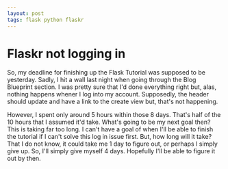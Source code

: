 ```yaml
---
layout: post
tags: flask python flaskr 
---
```

# Flaskr not logging in 

So, my deadline for finishing up the Flask Tutorial was supposed to
be yesterday. Sadly, I hit a wall last night when going through the
Blog Blueprint section. I was pretty sure that I'd done everything
right but, alas, nothing happens whener I log into my account.
Supposedly, the header should update and have a link to the create
view but, that's not happening.

However, I spent only around 5 hours within those 8 days. That's
half of the 10 hours that I assumed it'd take. What's going to be my
next goal then? This is taking far too long. I can't have a goal of
when I'll be able to finish the tutorial if I can't solve this log
in issue first. But, how long will it take? That I do not know, it
could take me 1 day to figure out, or perhaps I simply give up. So,
I'll simply give myself 4 days. Hopefully I'll be able to figure it
out by then.